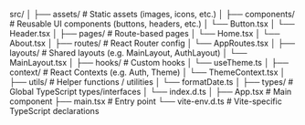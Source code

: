 src/
│
├── assets/               # Static assets (images, icons, etc.)
│
├── components/           # Reusable UI components (buttons, headers, etc.)
│   └── Button.tsx
│   └── Header.tsx
│
├── pages/                # Route-based pages
│   └── Home.tsx
│   └── About.tsx
│
├── routes/               # React Router config
│   └── AppRoutes.tsx
│
├── layouts/              # Shared layouts (e.g. MainLayout, AuthLayout)
│   └── MainLayout.tsx
│
├── hooks/                # Custom hooks
│   └── useTheme.ts
│
├── context/              # React Contexts (e.g. Auth, Theme)
│   └── ThemeContext.tsx
│
├── utils/                # Helper functions / utilities
│   └── formatDate.ts
│
├── types/                # Global TypeScript types/interfaces
│   └── index.d.ts
│
├── App.tsx               # Main component
├── main.tsx              # Entry point
└── vite-env.d.ts         # Vite-specific TypeScript declarations
